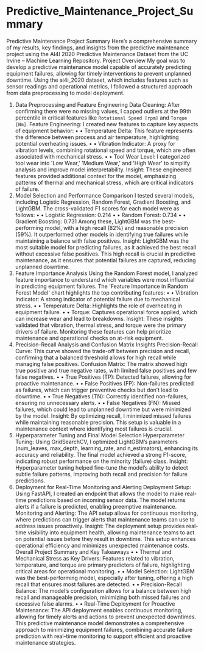 # Predictive_Maintenance_Project_Summary
Predictive Maintenance Project Summary
Here’s a comprehensive summary of my results, key findings, and insights from the predictive maintenance project using the AI4I 2020 Predictive Maintenance Dataset from the UC Irvine – Machine Learning Repository.
Project Overview
My goal was to develop a predictive maintenance model capable of accurately predicting equipment failures, allowing for timely interventions to prevent unplanned downtime. Using the ai4i_2020 dataset, which includes features such as sensor readings and operational metrics, I followed a structured approach from data preprocessing to model deployment.
1. Data Preprocessing and Feature Engineering
Data Cleaning: After confirming there were no missing values, I capped outliers at the 99th percentile in critical features like `Rotational Speed [rpm]` and `Torque [Nm]`.
Feature Engineering: I created new features to capture key aspects of equipment behavior:
•	• Temperature Delta: This feature represents the difference between process and air temperature, highlighting potential overheating issues.
•	• Vibration Indicator: A proxy for vibration levels, combining rotational speed and torque, which are often associated with mechanical stress.
•	• Tool Wear Level: I categorized tool wear into 'Low Wear,' 'Medium Wear,' and 'High Wear' to simplify analysis and improve model interpretability.
Insight: These engineered features provided additional context for the model, emphasizing patterns of thermal and mechanical stress, which are critical indicators of failure.
2. Model Selection and Performance Comparison
I tested several models, including Logistic Regression, Random Forest, Gradient Boosting, and LightGBM. The cross-validated F1 scores for each model were as follows:
•	• Logistic Regression: 0.214
•	• Random Forest: 0.734
•	• Gradient Boosting: 0.731
Among these, LightGBM was the best-performing model, with a high recall (82%) and reasonable precision (59%). It outperformed other models in identifying true failures while maintaining a balance with false positives.
Insight: LightGBM was the most suitable model for predicting failures, as it achieved the best recall without excessive false positives. This high recall is crucial in predictive maintenance, as it ensures that potential failures are captured, reducing unplanned downtime.
3. Feature Importance Analysis
Using the Random Forest model, I analyzed feature importance to understand which variables were most influential in predicting equipment failures. The 'Feature Importance in Random Forest Model' chart highlights the top contributing features:
•	• Vibration Indicator: A strong indicator of potential failure due to mechanical stress.
•	• Temperature Delta: Highlights the role of overheating in equipment failure.
•	• Torque: Captures operational force applied, which can increase wear and lead to breakdowns.
Insight: These insights validated that vibration, thermal stress, and torque were the primary drivers of failure. Monitoring these features can help prioritize maintenance and operational checks on at-risk equipment.
4. Precision-Recall Analysis and Confusion Matrix Insights
Precision-Recall Curve: This curve showed the trade-off between precision and recall, confirming that a balanced threshold allows for high recall while managing false positives.
Confusion Matrix: The matrix showed high true positive and true negative rates, with limited false positives and few false negatives.
•	• True Positives (TP): Detected failures, allowing for proactive maintenance.
•	• False Positives (FP): Non-failures predicted as failures, which can trigger preventive checks but don’t lead to downtime.
•	• True Negatives (TN): Correctly identified non-failures, ensuring no unnecessary alerts.
•	• False Negatives (FN): Missed failures, which could lead to unplanned downtime but were minimized by the model.
Insight: By optimizing recall, I minimized missed failures while maintaining reasonable precision. This setup is valuable in a maintenance context where identifying most failures is crucial.
5. Hyperparameter Tuning and Final Model Selection
Hyperparameter Tuning: Using GridSearchCV, I optimized LightGBM’s parameters (num_leaves, max_depth, learning_rate, and n_estimators), enhancing its accuracy and reliability. The final model achieved a strong F1-score, indicating robust performance on the minority (failure) class.
Insight: Hyperparameter tuning helped fine-tune the model’s ability to detect subtle failure patterns, improving both recall and precision for failure predictions.
6. Deployment for Real-Time Monitoring and Alerting
Deployment Setup: Using FastAPI, I created an endpoint that allows the model to make real-time predictions based on incoming sensor data. The model returns alerts if a failure is predicted, enabling preemptive maintenance.
Monitoring and Alerting: The API setup allows for continuous monitoring, where predictions can trigger alerts that maintenance teams can use to address issues proactively.
Insight: The deployment setup provides real-time visibility into equipment health, allowing maintenance teams to act on potential issues before they result in downtime. This setup enhances operational efficiency and minimizes unexpected maintenance costs.
Overall Project Summary and Key Takeaways
•	• Thermal and Mechanical Stress as Key Drivers: Features related to vibration, temperature, and torque are primary predictors of failure, highlighting critical areas for operational monitoring.
•	• Model Selection: LightGBM was the best-performing model, especially after tuning, offering a high recall that ensures most failures are detected.
•	• Precision-Recall Balance: The model’s configuration allows for a balance between high recall and manageable precision, minimizing both missed failures and excessive false alarms.
•	• Real-Time Deployment for Proactive Maintenance: The API deployment enables continuous monitoring, allowing for timely alerts and actions to prevent unexpected downtimes.
This predictive maintenance model demonstrates a comprehensive approach to minimizing equipment failures, combining accurate failure prediction with real-time monitoring to support efficient and proactive maintenance strategies.
